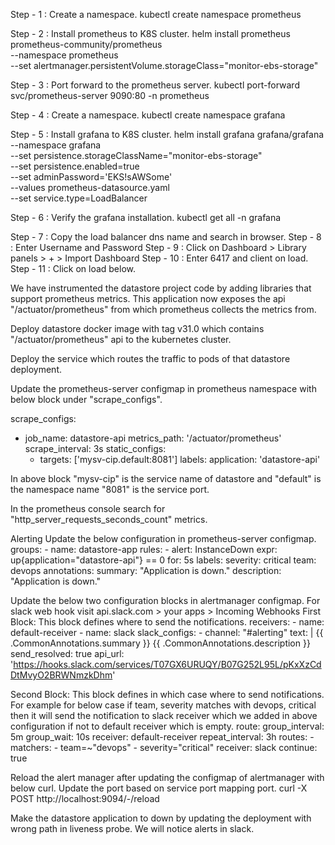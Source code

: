 Step - 1 : Create a namespace.
kubectl create namespace prometheus

Step - 2 : Install prometheus to K8S cluster.
helm install prometheus prometheus-community/prometheus \
--namespace prometheus \
--set alertmanager.persistentVolume.storageClass="monitor-ebs-storage" 

Step - 3 : Port forward to the prometheus server.
kubectl port-forward svc/prometheus-server 9090:80 -n prometheus

Step - 4 : Create a namespace.
kubectl create namespace grafana

Step - 5 : Install grafana to K8S cluster.
helm install grafana grafana/grafana \
--namespace grafana \
--set persistence.storageClassName="monitor-ebs-storage" \
--set persistence.enabled=true \
--set adminPassword='EKS!sAWSome' \
--values prometheus-datasource.yaml \
--set service.type=LoadBalancer

Step - 6 : Verify the grafana installation.
kubectl get all -n grafana

Step - 7 : Copy the load balancer dns name and search in browser.
Step - 8 : Enter Username and Password
Step - 9 : Click on Dashboard > Library panels > + > Import Dashboard
Step - 10 : Enter 6417 and client on load.
Step - 11 : Click on load below.

We have instrumented the datastore project code by adding libraries that support prometheus metrics.
This application now exposes the api "/actuator/prometheus" from which prometheus collects the metrics from.

Deploy datastore docker image with tag v31.0 which contains "/actuator/prometheus" api to the kubernetes cluster.

Deploy the service which routes the traffic to pods of that datastore deployment.

Update the prometheus-server configmap in prometheus namespace with below block under "scrape_configs".

scrape_configs:
- job_name: datastore-api
  metrics_path: '/actuator/prometheus'
  scrape_interval: 3s
  static_configs:
  - targets: ['mysv-cip.default:8081']
    labels:
    application: 'datastore-api'

In above block "mysv-cip" is the service name of datastore and "default" is the namespace name "8081" is the service port.

In the prometheus console search for "http_server_requests_seconds_count" metrics.

Alerting
Update the below configuration in prometheus-server configmap.
    groups:
    - name: datastore-app
      rules:
      - alert: InstanceDown
        expr: up{application="datastore-api"} == 0
        for: 5s
        labels:
          severity: critical
          team: devops
        annotations:
          summary: "Application is down."
          description: "Application is down."

Update the below two configuration blocks in alertmanager configmap.
For slack web hook visit api.slack.com > your apps > Incoming Webhooks
First Block:
This block defines where to send the notifications.
    receivers:
    - name: default-receiver
    - name: slack
      slack_configs:
      - channel: "#alerting"
        text: |
          {{ .CommonAnnotations.summary }}
          {{ .CommonAnnotations.description }}
        send_resolved: true
        api_url: 'https://hooks.slack.com/services/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'

Second Block:
This block defines in which case where to send notifications. For example for below case if team, severity matches with devops, critical then it will send the notification to slack receiver which we added in above configuration if not to default receiver which is empty.
    route:
      group_interval: 5m
      group_wait: 10s
      receiver: default-receiver
      repeat_interval: 3h
      routes:
      - matchers:
        - team=~"devops"
        - severity="critical"
        receiver: slack
        continue: true

Reload the alert manager after updating the configmap of alertmanager with below curl. Update the port based on service port mapping port.
curl -X POST http://localhost:9094/-/reload

Make the datastore application to down by updating the deployment with wrong path in liveness probe.
We will notice alerts in slack.